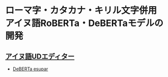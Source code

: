 # ローマ字・カタカナ・キリル文字併用アイヌ語RoBERTa・DeBERTaモデルの開発

## [アイヌ語UDエディター](https://koichiyasuoka.github.io/deplacy/demo/2023-07-28/editor-ain.html)
* [DeBERTa esupar](https://colab.research.google.com/github/KoichiYasuoka/deplacy/blob/master/demo/2023-07-28/editor-ain.ipynb)

